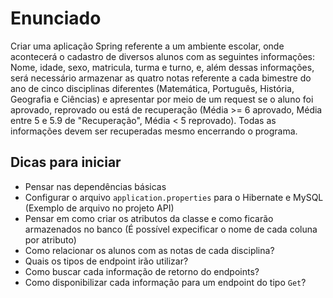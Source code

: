 # Enunciado

Criar uma aplicação Spring referente a um ambiente escolar, onde acontecerá o cadastro de diversos alunos com as seguintes informações: Nome, idade, sexo, matricula, turma e turno, e, além dessas informações, será necessário armazenar as quatro notas referente a cada bimestre do ano de cinco disciplinas diferentes (Matemática, Português, História, Geografia e Ciências) e apresentar por meio de um request se o aluno foi aprovado, reprovado ou está de recuperação (Média >= 6 aprovado, Média entre 5 e 5.9 de "Recuperação", Média < 5 reprovado). Todas as informações devem ser recuperadas mesmo encerrando o programa.

## Dicas para iniciar
- Pensar nas dependências básicas
- Configurar o arquivo ` application.properties ` para o Hibernate e MySQL (Exemplo de arquivo no projeto API)
- Pensar em como criar os atributos da classe e como ficarão armazenados no banco (É possível expecificar o nome de cada coluna por atributo)
- Como relacionar os alunos com as notas de cada disciplina?
- Quais os tipos de endpoint irão utilizar?
- Como buscar cada informação de retorno do endpoints?
- Como disponibilizar cada informação para um endpoint do tipo `Get`?
